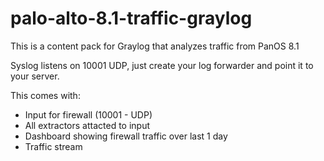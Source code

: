# palo-alto-8.1-traffic-graylog

This is a content pack for Graylog that analyzes traffic from PanOS 8.1

Syslog listens on 10001 UDP, just create your log forwarder and point it to your server.

This comes with:
- Input for firewall (10001 - UDP)
- All extractors attacted to input
- Dashboard showing firewall traffic over last 1 day
- Traffic stream
